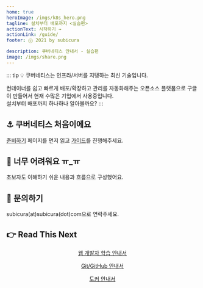 ```yaml
---
home: true
heroImage: /imgs/k8s_hero.png
tagline: 설치부터 배포까지 <실습편>
actionText: 시작하기 →
actionLink: /guide/
footer: ⓒ 2021 by subicura

description: 쿠버네티스 안내서 - 실습편
image: /imgs/share.png
---
```


::: tip 💡 쿠버네티스는 인프라/서버를 지탱하는 최신 기술입니다.

컨테이너를 쉽고 빠르게 배포/확장하고 관리를 자동화해주는 오픈소스 플랫폼으로 구글이 만들어서 현재 수많은 기업에서 사용중입니다.<br />
설치부터 배포까지 하나하나 알아볼까요?
:::

<div class="features">
  <div class="feature">
    <h2>⚓️ 쿠버네티스 처음이에요</h2>
    <p><a href="/k8s/prepare">준비하기</a> 페이지를 먼저 읽고 <a href="/k8s/guide">가이드</a>를 진행해주세요.</p>
  </div>
  <div class="feature">
    <h2>🤷 너무 어려워요 ㅠ_ㅠ</h2>
    <p>초보자도 이해하기 쉬운 내용과 흐름으로 구성했어요.</p>
  </div>
  <div class="feature">
    <h2>💌 문의하기</h2>
    <p>subicura(at)subicura(dot)com으로 연락주세요.</p>
  </div>
</div>

<div class="features features-4" style="align-items: center">
  <div class="feature">
    <h2>👉 Read This Next</h2>
  </div>
  <div class="feature" style="text-align: center">
    <a href="https://subicura.com/2021/06/27/study-guide.html">
      <img :src="$withBase('/imgs/web_hero.png')" />
      <p style="margin-top: 0">웹 개발자 학습 안내서</p>
    </a>
  </div>
  <div class="feature" style="text-align: center">
    <a href="https://subicura.com/git/">
      <img :src="$withBase('/imgs/git_hero.png')" />
      <p style="margin-top: 0">Git/GitHub 안내서</p>
    </a>
  </div>
  <div class="feature" style="text-align: center">
    <a href="https://subicura.com/2017/01/19/docker-guide-for-beginners-1.html">
      <img :src="$withBase('/imgs/docker_hero.png')" />
      <p style="margin-top: 0">도커 안내서</p>
    </a>
  </div>
</div>
